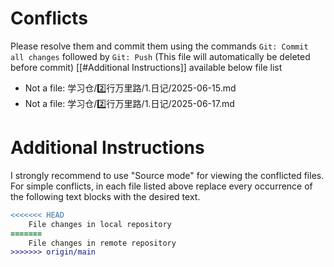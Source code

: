 # Conflicts
Please resolve them and commit them using the commands `Git: Commit all changes` followed by `Git: Push`
(This file will automatically be deleted before commit)
[[#Additional Instructions]] available below file list

- Not a file: 学习仓/2️⃣行万里路/1.日记/2025-06-15.md
- Not a file: 学习仓/2️⃣行万里路/1.日记/2025-06-17.md

# Additional Instructions
I strongly recommend to use "Source mode" for viewing the conflicted files. For simple conflicts, in each file listed above replace every occurrence of the following text blocks with the desired text.

```diff
<<<<<<< HEAD
    File changes in local repository
=======
    File changes in remote repository
>>>>>>> origin/main
```